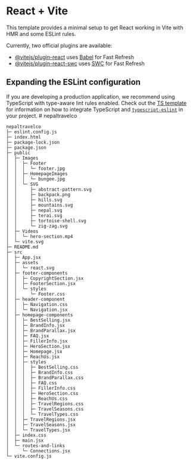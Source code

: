 # React + Vite

This template provides a minimal setup to get React working in Vite with HMR and some ESLint rules.

Currently, two official plugins are available:

- [@vitejs/plugin-react](https://github.com/vitejs/vite-plugin-react/blob/main/packages/plugin-react) uses [Babel](https://babeljs.io/) for Fast Refresh
- [@vitejs/plugin-react-swc](https://github.com/vitejs/vite-plugin-react/blob/main/packages/plugin-react-swc) uses [SWC](https://swc.rs/) for Fast Refresh

## Expanding the ESLint configuration

If you are developing a production application, we recommend using TypeScript with type-aware lint rules enabled. Check out the [TS template](https://github.com/vitejs/vite/tree/main/packages/create-vite/template-react-ts) for information on how to integrate TypeScript and [`typescript-eslint`](https://typescript-eslint.io) in your project.
#   n e p a l t r a v e l c o 
 
 

```
nepaltravelco
├─ eslint.config.js
├─ index.html
├─ package-lock.json
├─ package.json
├─ public
│  ├─ Images
│  │  ├─ Footer
│  │  │  └─ footer.jpg
│  │  ├─ HomepageImages
│  │  │  └─ bungee.jpg
│  │  └─ SVG
│  │     ├─ abstract-pattern.svg
│  │     ├─ backpack.png
│  │     ├─ hills.svg
│  │     ├─ mountains.svg
│  │     ├─ nepal.svg
│  │     ├─ terai.svg
│  │     ├─ tortoise-shell.svg
│  │     └─ zig-zag.svg
│  ├─ Videos
│  │  └─ hero-section.mp4
│  └─ vite.svg
├─ README.md
├─ src
│  ├─ App.jsx
│  ├─ assets
│  │  └─ react.svg
│  ├─ footer-components
│  │  ├─ CopyrightSection.jsx
│  │  ├─ FooterSection.jsx
│  │  └─ styles
│  │     └─ Footer.css
│  ├─ header-component
│  │  ├─ Navigation.css
│  │  └─ Navigation.jsx
│  ├─ homepage-components
│  │  ├─ BestSelling.jsx
│  │  ├─ BrandInfo.jsx
│  │  ├─ BrandParallax.jsx
│  │  ├─ FAQ.jsx
│  │  ├─ FillerInfo.jsx
│  │  ├─ HeroSection.jsx
│  │  ├─ Homepage.jsx
│  │  ├─ ReachUs.jsx
│  │  ├─ styles
│  │  │  ├─ BestSelling.css
│  │  │  ├─ BrandInfo.css
│  │  │  ├─ BrandParallax.css
│  │  │  ├─ FAQ.css
│  │  │  ├─ FillerInfo.css
│  │  │  ├─ HeroSection.css
│  │  │  ├─ ReachUs.css
│  │  │  ├─ TravelRegions.css
│  │  │  ├─ TravelSeasons.css
│  │  │  └─ TravelTypes.css
│  │  ├─ TravelRegions.jsx
│  │  ├─ TravelSeasons.jsx
│  │  └─ TravelTypes.jsx
│  ├─ index.css
│  ├─ main.jsx
│  └─ routes-and-links
│     └─ Connections.jsx
└─ vite.config.js

```